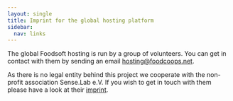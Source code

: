 ```yaml
---
layout: single
title: Imprint for the global hosting platform
sidebar:
  nav: links
---
```


The global Foodsoft hosting is run by a group of volunteers. You can get in contact
with them by sending an email [hosting@foodcoops.net](mailto:hosting@foodcoops.net).

As there is no legal entity behind this project we cooperate with the non-profit
association Sense.Lab e.V. If you wish to get in touch with them please have a look
at their [imprint](https://senselab.org/kontakt/).
